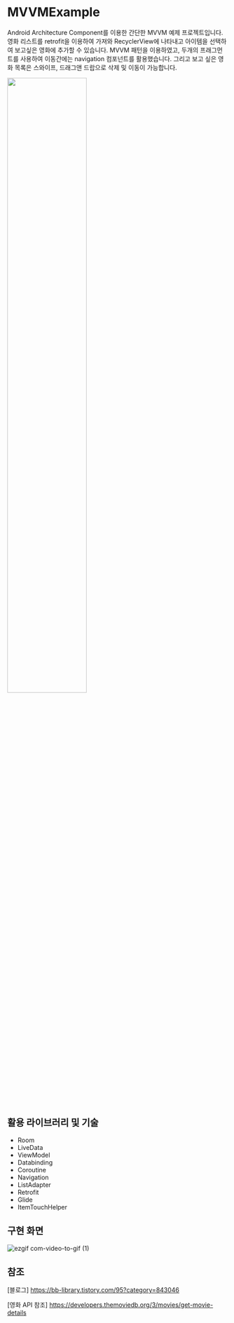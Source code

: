 # MVVMExample
Android Architecture Component를 이용한 간단한 MVVM 예제 프로젝트입니다. 영화 리스트를 retrofit을 이용하여 가져와 RecyclerView에 나타내고 아이템을 선택하여 보고싶은 영화에 추가할 수 있습니다. MVVM 패턴을 이용하였고, 두개의 프래그먼트를 사용하여 이동간에는 navigation 컴포넌트를 활용했습니다. 그리고 보고 싶은 영화 목록은 스와이프, 드래그앤 드랍으로 삭제 및 이동이 가능합니다.

<img src="https://user-images.githubusercontent.com/30337408/89999297-908e3f00-dcc9-11ea-9465-be85a4fef237.png" width=60% height=auto>

## 활용 라이브러리 및 기술

* Room
* LiveData
* ViewModel
* Databinding
* Coroutine
* Navigation
* ListAdapter
* Retrofit
* Glide
* ItemTouchHelper

## 구현 화면

![ezgif com-video-to-gif (1)](https://user-images.githubusercontent.com/30337408/91189632-a4a45880-e72d-11ea-9f78-6cc306f01e2b.gif)


## 참조

[블로그]
https://bb-library.tistory.com/95?category=843046


[영화 API 참조]
https://developers.themoviedb.org/3/movies/get-movie-details
